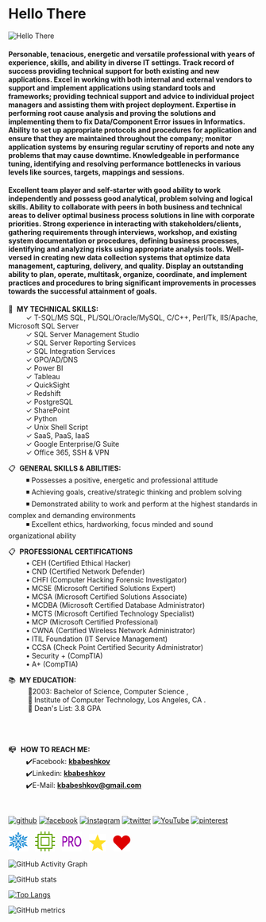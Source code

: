 # Hello There
![Hello There](https://static.vecteezy.com/system/resources/thumbnails/000/540/663/small/WELCOME_banner_alphabet_sign_marquee_light_bulb_vintage_carnival_or_circus_style__Vector_illustration.jpg)

#### Personable, tenacious, energetic and versatile professional with years of experience, skills, and ability in diverse IT settings. Track record of success providing technical support for both existing and new applications. Excel in working with both internal and external vendors to support and implement applications using standard tools and frameworks; providing technical support and advice to individual project managers and assisting them with project deployment. Expertise in performing root cause analysis and proving the solutions and implementing them to fix Data/Component Error issues in Informatics. Ability to set up appropriate protocols and procedures for application and ensure that they are maintained throughout the company; monitor application systems by ensuring regular scrutiny of reports and note any problems that may cause downtime. Knowledgeable in performance tuning, identifying and resolving performance bottlenecks in various levels like sources, targets, mappings and sessions.
#### Excellent team player and self-starter with good ability to work independently and possess good analytical, problem solving and logical skills. Ability to collaborate with peers in both business and technical areas to deliver optimal business process solutions in line with corporate priorities. Strong experience in interacting with stakeholders/clients, gathering requirements through interviews, workshop, and existing system documentation or procedures, defining business processes, identifying and analyzing risks using appropriate analysis tools. Well-versed in creating new data collection systems that optimize data management, capturing, delivery, and quality. Display an outstanding ability to plan, operate, multitask, organize, coordinate, and implement practices and procedures to bring significant improvements in processes towards the successful attainment of goals.


📜&nbsp;&nbsp;**MY TECHNICAL SKILLS:**<br>
&nbsp;&nbsp;&nbsp;&nbsp;&nbsp;&nbsp;&nbsp;&nbsp;&nbsp;✓ T-SQL/MS SQL, PL/SQL/Oracle/MySQL, C/C++, Perl/Tk, IIS/Apache, Microsoft SQL Server <br>
&nbsp;&nbsp;&nbsp;&nbsp;&nbsp;&nbsp;&nbsp;&nbsp;&nbsp;✓ SQL Server Management Studio <br>
&nbsp;&nbsp;&nbsp;&nbsp;&nbsp;&nbsp;&nbsp;&nbsp;&nbsp;✓ SQL Server Reporting Services <br>
&nbsp;&nbsp;&nbsp;&nbsp;&nbsp;&nbsp;&nbsp;&nbsp;&nbsp;✓ SQL Integration Services <br>
&nbsp;&nbsp;&nbsp;&nbsp;&nbsp;&nbsp;&nbsp;&nbsp;&nbsp;✓ GPO/AD/DNS <br>
&nbsp;&nbsp;&nbsp;&nbsp;&nbsp;&nbsp;&nbsp;&nbsp;&nbsp;✓ Power BI <br>
&nbsp;&nbsp;&nbsp;&nbsp;&nbsp;&nbsp;&nbsp;&nbsp;&nbsp;✓ Tableau <br>
&nbsp;&nbsp;&nbsp;&nbsp;&nbsp;&nbsp;&nbsp;&nbsp;&nbsp;✓ QuickSight <br>
&nbsp;&nbsp;&nbsp;&nbsp;&nbsp;&nbsp;&nbsp;&nbsp;&nbsp;✓ Redshift <br>
&nbsp;&nbsp;&nbsp;&nbsp;&nbsp;&nbsp;&nbsp;&nbsp;&nbsp;✓ PostgreSQL <br>
&nbsp;&nbsp;&nbsp;&nbsp;&nbsp;&nbsp;&nbsp;&nbsp;&nbsp;✓ SharePoint <br>
&nbsp;&nbsp;&nbsp;&nbsp;&nbsp;&nbsp;&nbsp;&nbsp;&nbsp;✓ Python <br>
&nbsp;&nbsp;&nbsp;&nbsp;&nbsp;&nbsp;&nbsp;&nbsp;&nbsp;✓ Unix Shell Script <br>
&nbsp;&nbsp;&nbsp;&nbsp;&nbsp;&nbsp;&nbsp;&nbsp;&nbsp;✓ SaaS, PaaS, IaaS <br>
&nbsp;&nbsp;&nbsp;&nbsp;&nbsp;&nbsp;&nbsp;&nbsp;&nbsp;✓ Google Enterprise/G Suite <br>
&nbsp;&nbsp;&nbsp;&nbsp;&nbsp;&nbsp;&nbsp;&nbsp;&nbsp;✓ Office 365, SSH & VPN <br>



📋&nbsp;&nbsp;**GENERAL SKILLS & ABILITIES:**<br>
&nbsp;&nbsp;&nbsp;&nbsp;&nbsp;&nbsp;&nbsp;&nbsp;&nbsp;◾ Possesses a positive, energetic and professional attitude <br>
&nbsp;&nbsp;&nbsp;&nbsp;&nbsp;&nbsp;&nbsp;&nbsp;&nbsp;◾ Achieving goals, creative/strategic thinking and problem solving <br>
&nbsp;&nbsp;&nbsp;&nbsp;&nbsp;&nbsp;&nbsp;&nbsp;&nbsp;◾ Demonstrated ability to work and perform at the highest standards in complex and demanding environments <br>
&nbsp;&nbsp;&nbsp;&nbsp;&nbsp;&nbsp;&nbsp;&nbsp;&nbsp;◾ Excellent ethics, hardworking, focus minded and sound organizational ability <br>



📋&nbsp;&nbsp;**PROFESSIONAL CERTIFICATIONS**<br>
&nbsp;&nbsp;&nbsp;&nbsp;&nbsp;&nbsp;&nbsp;&nbsp;&nbsp;• CEH (Certified Ethical Hacker) <br>
&nbsp;&nbsp;&nbsp;&nbsp;&nbsp;&nbsp;&nbsp;&nbsp;&nbsp;•	CND (Certified Network Defender) <br>
&nbsp;&nbsp;&nbsp;&nbsp;&nbsp;&nbsp;&nbsp;&nbsp;&nbsp;•	CHFI (Computer Hacking Forensic Investigator) <br>
&nbsp;&nbsp;&nbsp;&nbsp;&nbsp;&nbsp;&nbsp;&nbsp;&nbsp;•	MCSE (Microsoft Certified Solutions Expert) <br>
&nbsp;&nbsp;&nbsp;&nbsp;&nbsp;&nbsp;&nbsp;&nbsp;&nbsp;•	MCSA (Microsoft Certified Solutions Associate) <br>
&nbsp;&nbsp;&nbsp;&nbsp;&nbsp;&nbsp;&nbsp;&nbsp;&nbsp;•	MCDBA (Microsoft Certified Database Administrator) <br>
&nbsp;&nbsp;&nbsp;&nbsp;&nbsp;&nbsp;&nbsp;&nbsp;&nbsp;•	MCTS (Microsoft Certified Technology Specialist) <br>
&nbsp;&nbsp;&nbsp;&nbsp;&nbsp;&nbsp;&nbsp;&nbsp;&nbsp;•	MCP (Microsoft Certified Professional) <br>
&nbsp;&nbsp;&nbsp;&nbsp;&nbsp;&nbsp;&nbsp;&nbsp;&nbsp;•	CWNA (Certified Wireless Network Administrator) <br>
&nbsp;&nbsp;&nbsp;&nbsp;&nbsp;&nbsp;&nbsp;&nbsp;&nbsp;•	ITIL Foundation (IT Service Management)  <br>
&nbsp;&nbsp;&nbsp;&nbsp;&nbsp;&nbsp;&nbsp;&nbsp;&nbsp;•	CCSA (Check Point Certified Security Administrator)  <br>
&nbsp;&nbsp;&nbsp;&nbsp;&nbsp;&nbsp;&nbsp;&nbsp;&nbsp;•	Security + (CompTIA)  <br>
&nbsp;&nbsp;&nbsp;&nbsp;&nbsp;&nbsp;&nbsp;&nbsp;&nbsp;•	A+ (CompTIA)  <br>


📚&nbsp;&nbsp;**MY EDUCATION:**<br>
&nbsp;&nbsp;&nbsp;&nbsp;&nbsp;&nbsp;&nbsp;&nbsp;&nbsp; 📘2003: Bachelor of Science, Computer Science , <br> 
&nbsp;&nbsp;&nbsp;&nbsp;&nbsp;&nbsp;&nbsp;&nbsp;&nbsp;     🏫  Institute of Computer Technology, Los Angeles, CA .<br> 
&nbsp;&nbsp;&nbsp;&nbsp;&nbsp;&nbsp;&nbsp;&nbsp;&nbsp;     🎡  Dean's List: 3.8 GPA <br>
<br>












<br><br>
**📪&nbsp;&nbsp; HOW TO REACH ME:**<br> 
&nbsp;&nbsp;&nbsp;&nbsp;&nbsp;&nbsp;&nbsp;&nbsp;&nbsp;✔️Facebook: **[kbabeshkov](https://www.facebook.com/kbabeshkov)<br>**
&nbsp;&nbsp;&nbsp;&nbsp;&nbsp;&nbsp;&nbsp;&nbsp;&nbsp;✔️Linkedin: **[kbabeshkov](https://www.linkedin.com/in/kbabeshkov/)<br>**
&nbsp;&nbsp;&nbsp;&nbsp;&nbsp;&nbsp;&nbsp;&nbsp;&nbsp;✔️E-Mail: **kbabeshkov@gmail.com**<br> 
<br><br>




[<img src='https://cdn.jsdelivr.net/npm/simple-icons@3.0.1/icons/github.svg' alt='github' height='40'>](https://github.com/Walking-in-Faith)  [<img src='https://cdn.jsdelivr.net/npm/simple-icons@3.0.1/icons/facebook.svg' alt='facebook' height='40'>](https://www.facebook.com/LACMA)  [<img src='https://cdn.jsdelivr.net/npm/simple-icons@3.0.1/icons/instagram.svg' alt='instagram' height='40'>](https://www.instagram.com/lacma//)  [<img src='https://cdn.jsdelivr.net/npm/simple-icons@3.0.1/icons/twitter.svg' alt='twitter' height='40'>](https://twitter.com/lacma)  [<img src='https://cdn.jsdelivr.net/npm/simple-icons@3.0.1/icons/youtube.svg' alt='YouTube' height='40'>](https://www.youtube.com/channel/https://www.youtube.com/channel/UCBrtMtJE5tqHLpCCqoPw-lg)  [<img src='https://cdn.jsdelivr.net/npm/simple-icons@3.0.1/icons/pinterest.svg' alt='pinterest' height='40'>](https://www.pinterest.com/lacma/)  

<a href='https://archiveprogram.github.com/'><img src='https://raw.githubusercontent.com/acervenky/animated-github-badges/master/assets/acbadge.gif' width='40' height='40'></a> <a href='https://docs.github.com/en/developers'><img src='https://raw.githubusercontent.com/acervenky/animated-github-badges/master/assets/devbadge.gif' width='40' height='40'></a> <a href='https://github.com/pricing'><img src='https://raw.githubusercontent.com/acervenky/animated-github-badges/master/assets/pro.gif' width='40' height='40'></a> <a href='https://stars.github.com/'><img src='https://raw.githubusercontent.com/acervenky/animated-github-badges/master/assets/starbadge.gif' width='35' height='35'></a> <a href='https://docs.github.com/en/github/supporting-the-open-source-community-with-github-sponsors'><img src='https://raw.githubusercontent.com/acervenky/animated-github-badges/master/assets/sponsorbadge.gif' width='35' height='35'></a> 



![GitHub Activity Graph](https://activity-graph.herokuapp.com/graph?username=Walking-in-Faith)

![GitHub stats](https://github-readme-stats.vercel.app/api?username=Walking-in-Faith&show_icons=true&count_private=true)  


[![Top Langs](https://github-readme-stats.vercel.app/api/top-langs/?username=Walking-in-Faith)](https://github.com/anuraghazra/github-readme-stats)


![GitHub metrics](https://metrics.lecoq.io/Walking-in-Faith) 

  

